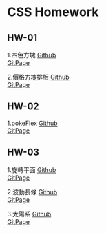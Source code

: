 # CSS Homework

## HW-01
1.四色方塊
  [Github]()  
  [GitPage]()  

2.價格方塊排版
  [Github]()   
  [GitPage]()  

## HW-02
1.pokeFlex
  [Github]()    
  [GitPage]()  

## HW-03
1.旋轉平面
  [Github]()     
  [GitPage]()  

2.波動長條
  [Github]()     
  [GitPage]()  

3.太陽系
  [Github]()     
  [GitPage]()  